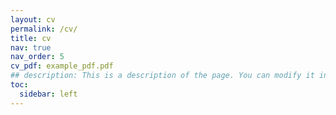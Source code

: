 ```yaml
---
layout: cv
permalink: /cv/
title: cv
nav: true
nav_order: 5
cv_pdf: example_pdf.pdf
## description: This is a description of the page. You can modify it in '_pages/cv.md'. You can also change or remove the top pdf download button.
toc:
  sidebar: left
---
```


